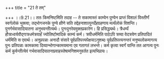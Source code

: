 +++
title = "21 ते तम्"

+++
।।9.21।। ततः किमनिष्टमिति तदाह -- ते सकामास्तं काम्येन पुण्येन प्राप्तं
विशालं विस्तीर्णं स्वर्गलोकं भुक्त्वा; तद्भोगजनके पुण्ये क्षीणे सति
तद्देहनाशात्पुनर्देहग्रहणाय मर्त्यंलोकं विशन्ति। पुनर्गर्भवासादियातना
अनुभवन्तीत्यर्थः। पुनःपुनरेवमुक्तप्रकारेण। हि प्रसिद्ध्यर्थः।
त्रैधर्म्यं हौत्राध्वर्यवौद्गात्रधर्मत्रयार्हं ज्योतिष्टोमादिकं काम्यं
कर्म। त्रयीधर्ममिति पाठेऽपि त्रय्या वेदत्रयेण प्रतिपादितं धर्ममिति स
एवार्थः। अनुप्रपन्नाः अनादौ संसारे पूर्वप्रतिपत्त्यपेक्षयाऽनुशब्दः
पूर्वप्रतिपत्त्यनन्तरं मनुष्यलोकमागत्य पुनः प्रतिपन्नाः कामकामा
दिव्यान्भोगान्कामयमाना एव गतागतं लभन्ते। कर्म कृत्वा स्वर्गं यान्ति तत
आगत्य पुनः कर्म कुर्वन्तीत्येवं गर्भवासादियातनाप्रवाहस्तेषामनिशमनुवर्तत
इत्यभिप्रायः।

